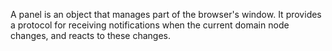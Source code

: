 A panel is an object that manages part of the browser's window. It provides a protocol for receiving notifications when the current domain node changes, and reacts to these changes.